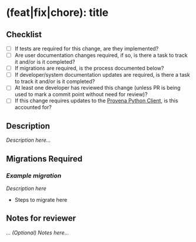 # (feat|fix|chore): title

## Checklist

-   [ ] If tests are required for this change, are they implemented?
-   [ ] Are user documentation changes required, if so, is there a task to track it and/or is it completed?
-   [ ] If migrations are required, is the process documented below?
-   [ ] If developer/system documentation updates are required, is there a task to track it and/or is it completed?
-   [ ] At least one developer has reviewed this change (unless PR is being used to mark a commit point without need for review)?
-   [ ] If this change requires updates to the [Provena Python Client](https://github.com/provena/provena-python-client), is this accounted for?

## Description

_Description here..._

## Migrations Required

### _Example migration_

_Description here_

-   Steps to migrate here

## Notes for reviewer

_... (Optional) Notes here..._
